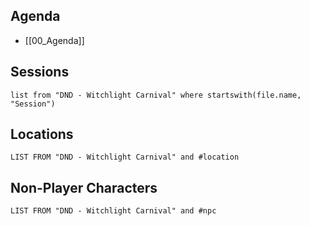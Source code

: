 
## Agenda

- [[00_Agenda]]

## Sessions

```dataview
list from "DND - Witchlight Carnival" where startswith(file.name, "Session")
```

## Locations

```dataview
LIST FROM "DND - Witchlight Carnival" and #location
```

## Non-Player Characters

```dataview
LIST FROM "DND - Witchlight Carnival" and #npc
```

